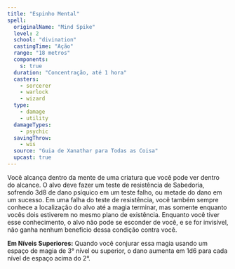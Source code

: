 ```yaml
---
title: "Espinho Mental"
spell:
  originalName: "Mind Spike"
  level: 2
  school: "divination"
  castingTime: "Ação"
  range: "18 metros"
  components:
    s: true
  duration: "Concentração, até 1 hora"
  casters:
    - sorcerer
    - warlock
    - wizard
  type:
    - damage
    - utility
  damageTypes:
    - psychic
  savingThrow:
    - wis
  source: "Guia de Xanathar para Todas as Coisa"
  upcast: true
---
```


Você alcança dentro da mente de uma criatura que você pode ver dentro do alcance. O alvo deve fazer um teste de resistência de Sabedoria, sofrendo 3d8 de dano psíquico em um teste falho, ou metade do dano em um sucesso. Em uma falha do teste de resistência, você também sempre conhece a localização do alvo até a magia terminar, mas somente enquanto vocês dois estiverem no mesmo plano de existência. Enquanto você tiver esse conhecimento, o alvo não pode se esconder de você, e se for invisível, não ganha nenhum beneficio dessa condição contra você.

**Em Níveis Superiores:** Quando você conjurar essa magia usando um espaço de magia de 3° nível ou superior, o dano aumenta em 1d6 para cada nível de espaço acima do 2°.
